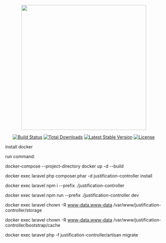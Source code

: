 <p align="center"><a href="https://laravel.com" target="_blank"><img src="https://raw.githubusercontent.com/laravel/art/master/logo-lockup/5%20SVG/2%20CMYK/1%20Full%20Color/laravel-logolockup-cmyk-red.svg" width="400"></a></p>

<p align="center">
<a href="https://travis-ci.org/laravel/framework"><img src="https://travis-ci.org/laravel/framework.svg" alt="Build Status"></a>
<a href="https://packagist.org/packages/laravel/framework"><img src="https://img.shields.io/packagist/dt/laravel/framework" alt="Total Downloads"></a>
<a href="https://packagist.org/packages/laravel/framework"><img src="https://img.shields.io/packagist/v/laravel/framework" alt="Latest Stable Version"></a>
<a href="https://packagist.org/packages/laravel/framework"><img src="https://img.shields.io/packagist/l/laravel/framework" alt="License"></a>
</p>

install docker

run command:

docker-compose --project-directory docker up -d --build

docker exec laravel php composer.phar -d justification-controller install

docker exec laravel npm i --prefix ./justification-controller

docker exec laravel npm run --prefix ./justification-controller dev

docker exec laravel chown -R www-data.www-data /var/www/justification-controller/storage

docker exec laravel chown -R www-data.www-data /var/www/justification-controller/bootstrap/cache

docker exec laravel php -f justification-controller/artisan migrate
